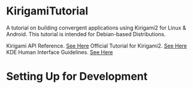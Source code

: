 # KirigamiTutorial
A tutorial on building convergent applications using Kirigami2 for Linux &amp; Android.
This tutorial is intended for Debian-based Distributions.

Kirigami API Reference. [See Here](https://api.kde.org/frameworks/kirigami/html/index.html)
Official Tutorial for Kirigami2. [See Here](https://develop.kde.org/docs/getting-started/kirigami/)
KDE Human Interface Guidelines. [See Here](https://develop.kde.org/hig/)

# Setting Up for Development


